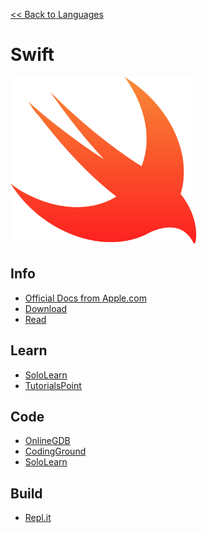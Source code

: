<a href=".">&lt;&lt; Back to Languages</a>

# Swift

<img src="logos/Swift.png" width="300"/>

## Info
- [Official Docs from Apple.com](https://developer.apple.com/swift/resources/)
- [Download](https://swift.org/download)
- [Read](https://en.wikipedia.org/wiki/Swift_(programming_language))

## Learn
- [SoloLearn](https://www.sololearn.com/Course/Swift/)
- [TutorialsPoint](https://www.tutorialspoint.com/swift/index.htm)

## Code
- [OnlineGDB](https://www.onlinegdb.com/online_swift_compiler)
- [CodingGround](https://www.tutorialspoint.com/compile_swift_online.php)
- [SoloLearn](https://code.sololearn.com/#swift)

## Build
- [Repl.it](https://repl.it/languages/swift)